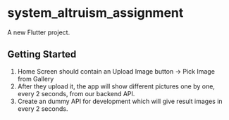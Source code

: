 # system_altruism_assignment

A new Flutter project.

## Getting Started

1. Home Screen should contain an Upload Image button -> Pick Image from Gallery
2. After they upload it, the app will show different pictures one by one,
   every 2 seconds, from our backend API.
3. Create an dummy API for development which will give result images in every 2 seconds.
